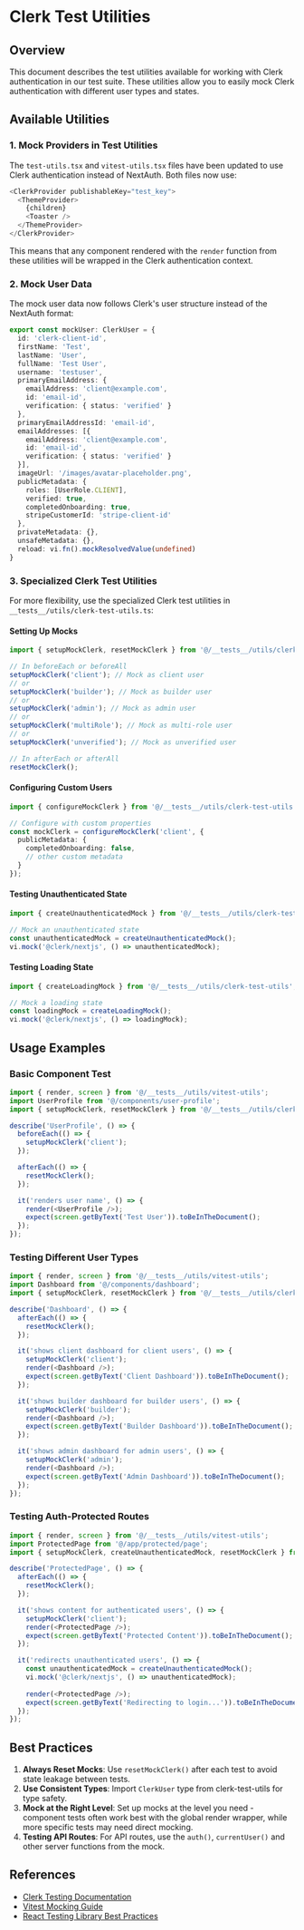 # Clerk Test Utilities

## Overview

This document describes the test utilities available for working with Clerk authentication in our test suite. These utilities allow you to easily mock Clerk authentication with different user types and states.

## Available Utilities

### 1. Mock Providers in Test Utilities

The `test-utils.tsx` and `vitest-utils.tsx` files have been updated to use Clerk authentication instead of NextAuth. Both files now use:

```typescript
<ClerkProvider publishableKey="test_key">
  <ThemeProvider>
    {children}
    <Toaster />
  </ThemeProvider>
</ClerkProvider>
```

This means that any component rendered with the `render` function from these utilities will be wrapped in the Clerk authentication context.

### 2. Mock User Data

The mock user data now follows Clerk's user structure instead of the NextAuth format:

```typescript
export const mockUser: ClerkUser = {
  id: 'clerk-client-id',
  firstName: 'Test',
  lastName: 'User',
  fullName: 'Test User',
  username: 'testuser',
  primaryEmailAddress: {
    emailAddress: 'client@example.com',
    id: 'email-id',
    verification: { status: 'verified' }
  },
  primaryEmailAddressId: 'email-id',
  emailAddresses: [{
    emailAddress: 'client@example.com',
    id: 'email-id',
    verification: { status: 'verified' }
  }],
  imageUrl: '/images/avatar-placeholder.png',
  publicMetadata: {
    roles: [UserRole.CLIENT],
    verified: true,
    completedOnboarding: true,
    stripeCustomerId: 'stripe-client-id'
  },
  privateMetadata: {},
  unsafeMetadata: {},
  reload: vi.fn().mockResolvedValue(undefined)
}
```

### 3. Specialized Clerk Test Utilities

For more flexibility, use the specialized Clerk test utilities in `__tests__/utils/clerk-test-utils.ts`:

#### Setting Up Mocks

```typescript
import { setupMockClerk, resetMockClerk } from '@/__tests__/utils/clerk-test-utils';

// In beforeEach or beforeAll
setupMockClerk('client'); // Mock as client user
// or
setupMockClerk('builder'); // Mock as builder user
// or
setupMockClerk('admin'); // Mock as admin user
// or
setupMockClerk('multiRole'); // Mock as multi-role user
// or
setupMockClerk('unverified'); // Mock as unverified user

// In afterEach or afterAll
resetMockClerk();
```

#### Configuring Custom Users

```typescript
import { configureMockClerk } from '@/__tests__/utils/clerk-test-utils';

// Configure with custom properties
const mockClerk = configureMockClerk('client', {
  publicMetadata: {
    completedOnboarding: false,
    // other custom metadata
  }
});
```

#### Testing Unauthenticated State

```typescript
import { createUnauthenticatedMock } from '@/__tests__/utils/clerk-test-utils';

// Mock an unauthenticated state
const unauthenticatedMock = createUnauthenticatedMock();
vi.mock('@clerk/nextjs', () => unauthenticatedMock);
```

#### Testing Loading State

```typescript
import { createLoadingMock } from '@/__tests__/utils/clerk-test-utils';

// Mock a loading state
const loadingMock = createLoadingMock();
vi.mock('@clerk/nextjs', () => loadingMock);
```

## Usage Examples

### Basic Component Test

```typescript
import { render, screen } from '@/__tests__/utils/vitest-utils';
import UserProfile from '@/components/user-profile';
import { setupMockClerk, resetMockClerk } from '@/__tests__/utils/clerk-test-utils';

describe('UserProfile', () => {
  beforeEach(() => {
    setupMockClerk('client');
  });

  afterEach(() => {
    resetMockClerk();
  });

  it('renders user name', () => {
    render(<UserProfile />);
    expect(screen.getByText('Test User')).toBeInTheDocument();
  });
});
```

### Testing Different User Types

```typescript
import { render, screen } from '@/__tests__/utils/vitest-utils';
import Dashboard from '@/components/dashboard';
import { setupMockClerk, resetMockClerk } from '@/__tests__/utils/clerk-test-utils';

describe('Dashboard', () => {
  afterEach(() => {
    resetMockClerk();
  });

  it('shows client dashboard for client users', () => {
    setupMockClerk('client');
    render(<Dashboard />);
    expect(screen.getByText('Client Dashboard')).toBeInTheDocument();
  });

  it('shows builder dashboard for builder users', () => {
    setupMockClerk('builder');
    render(<Dashboard />);
    expect(screen.getByText('Builder Dashboard')).toBeInTheDocument();
  });

  it('shows admin dashboard for admin users', () => {
    setupMockClerk('admin');
    render(<Dashboard />);
    expect(screen.getByText('Admin Dashboard')).toBeInTheDocument();
  });
});
```

### Testing Auth-Protected Routes

```typescript
import { render, screen } from '@/__tests__/utils/vitest-utils';
import ProtectedPage from '@/app/protected/page';
import { setupMockClerk, createUnauthenticatedMock, resetMockClerk } from '@/__tests__/utils/clerk-test-utils';

describe('ProtectedPage', () => {
  afterEach(() => {
    resetMockClerk();
  });

  it('shows content for authenticated users', () => {
    setupMockClerk('client');
    render(<ProtectedPage />);
    expect(screen.getByText('Protected Content')).toBeInTheDocument();
  });

  it('redirects unauthenticated users', () => {
    const unauthenticatedMock = createUnauthenticatedMock();
    vi.mock('@clerk/nextjs', () => unauthenticatedMock);
    
    render(<ProtectedPage />);
    expect(screen.getByText('Redirecting to login...')).toBeInTheDocument();
  });
});
```

## Best Practices

1. **Always Reset Mocks**: Use `resetMockClerk()` after each test to avoid state leakage between tests.
2. **Use Consistent Types**: Import `ClerkUser` type from clerk-test-utils for type safety.
3. **Mock at the Right Level**: Set up mocks at the level you need - component tests often work best with the global render wrapper, while more specific tests may need direct mocking.
4. **Testing API Routes**: For API routes, use the `auth()`, `currentUser()` and other server functions from the mock.

## References

- [Clerk Testing Documentation](https://clerk.com/docs/testing)
- [Vitest Mocking Guide](https://vitest.dev/guide/mocking.html)
- [React Testing Library Best Practices](https://testing-library.com/docs/react-testing-library/intro/)
